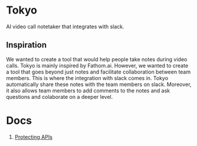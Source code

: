 # Tokyo

AI video call notetaker that integrates with slack.

## Inspiration
We wanted to create a tool that would help people take notes during video calls. Tokyo is mainly inspired by Fathom.ai. However, we wanted to create a tool that goes beyond just notes and facilitate collaboration between team members.
This is where the integration with slack comes in. Tokyo automatically share these notes with the team members on slack. Moreover, it also allows team members to add comments to the notes and ask questions and colaborate on a deeper level.

# Docs
1. [Protecting APIs](https://supertokens.com/docs/thirdpartyemailpassword/nextjs/app-directory/session-verification-middleware)
